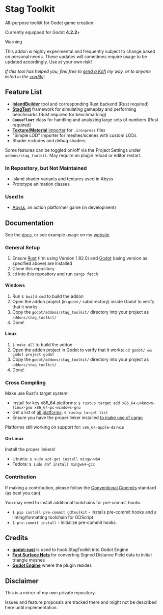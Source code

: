 # Stag Toolkit

All-purpose toolkit for Godot game creation.

Currently equipped for Godot **4.2.2**+

> [!WARNING]
> This addon is highly experimental and frequently subject to change based on personal needs.
> These updates will sometimes require usage to be updated accordingly.
> Use at your own risk!

*If this tool has helped you, feel free to [send a Kofi](https://ko-fi.com/stagmath) my way, or to anyone listed in the [credits](#credits)*!

## Feature List

- **[IslandBuilder](https://alanocull.com/island_builder.html)** tool and corresponding Rust backend (Rust required)
- **[StagTest](docs/tools/stagtest.md)** framework for simulating gameplay and performing benchmarks (Rust required for benchmarking)
- **`QueueFloat`** class for handling and analyzing large sets of numbers (Rust required)
- [**Texture/Material** importer](docs/tools/ironpress.md) for `.ironpress` files
- "Simple LOD" importer for meshes/scenes with custom LODs
- Shader includes and debug shaders

Some features can be toggled on/off via the Project Settings under `addons/stag_toolkit`. May require an plugin reload or editor restart.

### In Repository, but Not Maintained
- Island shader variants and textures used in Abyss
- Prototype animation classes

### Used In

- [Abyss](https://stagmath.itch.io/abyss-demo), an action platformer game (in development)

## Documentation

See the [docs](docs/), or see example usage on my [website](https://alanocull.com/).

### General Setup

1. Ensure [Rust](https://www.rust-lang.org/) (I'm using Version 1.82.0) and [Godot](https://godotengine.org/download/archive/) (using version as specified above) are installed
2. Clone this repository
3. `cd` into this repository and run `cargo fetch`

#### Windows

1. Run `$ build.cmd` to build the addon
2. Open the addon project (in `godot/` subdirectory) inside Godot to verify that it works
3. Copy the `godot/addons/stag_toolkit/` directory into your project as `addons/stag_toolkit/`
4. Done!

#### Linux

1. `$ make all` to build the addon
2. Open the addon project in Godot to verify that it works: `cd godot/ && godot project.godot`
3. Copy the `godot/addons/stag_toolkit/` directory into your project as `addons/stag_toolkit/`
4. Done!

### Cross Compiling

Make use Rust's target system!

- Install for key x86_64 platforms: `$ rustup target add x86_64-unknown-linux-gnu x86_64-pc-windows-gnu`
- Get a list of [all platforms](https://doc.rust-lang.org/nightly/rustc/platform-support.html): `$ rustup target list`
- Ensure you have the proper linker installed [to make use of cargo](https://stackoverflow.com/a/62853319)

Platforms still working on support for: `x86_64-apple-darwin`

#### On Linux

Install the proper linkers!

- Ubuntu: `$ sudo apt-get install mingw-w64`
- Fedora: `$ sudo dnf install mingw64-gcc`

### Contribution

If making a contribution, please follow the [Conventional Commits](https://www.conventionalcommits.org/en/v1.0.0/) standard (as best you can).

You may need to install additional toolchains for pre-commit hooks.

- `$ pip install pre-commit gdtoolkit` - Installs pre-commit hooks and a linting/formatting toolchain for GDScript.
- `$ pre-commit install` - Initialize pre-commit hooks.

## Credits

- **[godot-rust](https://godot-rust.github.io/)** is used to hook StagToolkit into Godot Engine
- **[Fast Surface Nets](https://github.com/bonsairobo/fast-surface-nets-rs)** for converting Signed Distance Field data to initial triangle meshes
- **[Godot Engine](https://godotengine.org/)** where the plugin resides

## Disclaimer

This is a mirror of my own private repository.

Issues and feature proposals are tracked there and might not be described here until implementation.
